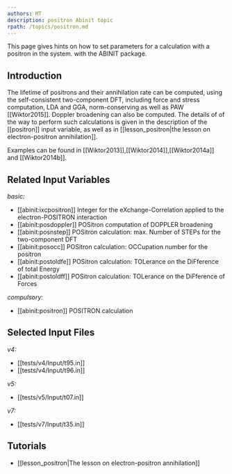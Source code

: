 ```yaml
---
authors: MT
description: positron Abinit topic
rpath: /topics/positron.md
---
```

<!--
This file is automatically generated by mksite.py. All changes will be lost.
Change the input yaml files or the python code
-->

This page gives hints on how to set parameters for a calculation with a positron in the system. with the ABINIT package.

## Introduction

The lifetime of positrons and their annihilation rate can be computed, using
the self-consistent two-component DFT, including force and stress computation,
LDA and GGA, norm-conserving as well as PAW [[Wiktor2015]]. Doppler broadening
can also be computed. The details of of the way to perform such calculations
is given in the description of the [[positron]] input variable, as well as in
[[lesson_positron|the lesson on electron-positron annihilation]].

Examples can be found in [[Wiktor2013]],[[Wiktor2014]],[[Wiktor2014a]] and
[[Wiktor2014b]].



## Related Input Variables

*basic:*

- [[abinit:ixcpositron]]  Integer for the eXchange-Correlation applied to the electron-POSITRON interaction
- [[abinit:posdoppler]]  POSitron computation of DOPPLER broadening
- [[abinit:posnstep]]  POSitron calculation: max. Number of STEPs for the two-component DFT
- [[abinit:posocc]]  POSitron calculation: OCCupation number for the positron
- [[abinit:postoldfe]]  POSitron calculation: TOLerance on the DiFference of total Energy
- [[abinit:postoldff]]  POSitron calculation: TOLerance on the DiFference of Forces
 
*compulsory:*

- [[abinit:positron]]  POSITRON calculation
 

## Selected Input Files

*v4:*

- [[tests/v4/Input/t95.in]]
- [[tests/v4/Input/t96.in]]
 
*v5:*

- [[tests/v5/Input/t07.in]]
 
*v7:*

- [[tests/v7/Input/t35.in]]
 

## Tutorials

* [[lesson_positron|The lesson on electron-positron annihilation]]

